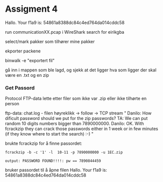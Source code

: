 # Assigment 4

Hallo. Your f1a9 is: 54861a8388dc84c4ed764da014cddc58

run communicationXX.pcap i WireShark
search for eirikgba

select/mark pakker som tilhører mine pakker

ekporter packene 

binwalk -e "exportert fil"

gå inn i mappen som ble lagd, og sjekk at det ligger hva som ligger der skal være en .txt og en zip


### Get Passord
Protocol FTP-data
lette etter filer som ikke var .zip eller ikke tilhørte en person

ftp-data: chat.log - filen
høyreklikk -> follow -> TCP stream
"
Danilo: How dificult password should we put for the zip passwords?
TA: We can put random 10 digits numbers bigger than 7890000000. 
Danilo: OK. With fcrackzip they can crack those passwords either in 1 week or in few minutes (if they know where to start the search) :-) 
"

brukte fcrackzip for å finne passordet:
```
fcrackzip -b -c '1' -l  10-11 -p 7890000000 -u 1EC.zip

output: PASSWORD FOUND!!!!: pw == 7890844459
```

bruker passordet til å åpne filen
Hallo. Your f1a9 is: 54861a8388dc84c4ed764da014cddc58


